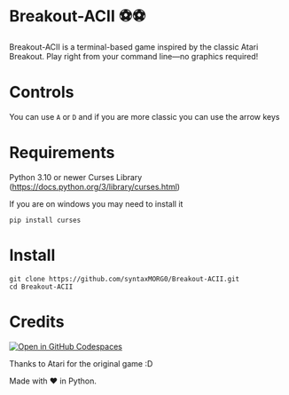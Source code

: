 # Breakout-ACII ⚽️⚽️

Breakout-ACII is a terminal-based game inspired by the classic Atari Breakout. Play right from your command line—no graphics required!

# Controls

You can use `A` or `D`
and if you are more classic you can use the arrow keys

# Requirements

Python 3.10 or newer
Curses Library (https://docs.python.org/3/library/curses.html)

If you are on windows you may need to install it

`pip install curses`

# Install

```
git clone https://github.com/syntaxMORG0/Breakout-ACII.git
cd Breakout-ACII
```

# Credits

[![Open in GitHub Codespaces](https://img.shields.io/static/v1?style=for-the-badge&label=SyntaxMORG0&message=Profile&color=lightgrey&logo=github)](https://github.com/syntaxMORG0)

Thanks to Atari for the original game :D

Made with ❤️ in Python.

